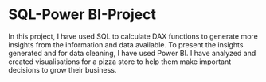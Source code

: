 # SQL-Power BI-Project
In this project, I have used SQL to calculate DAX functions to generate more insights from the information and data available. To present the insights generated and for data cleaning, I have used Power BI.
I have analyzed and created visualisations for a pizza store to help them make important decisions to grow their business.
